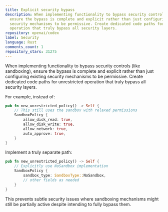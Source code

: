 ```yaml
---
title: Explicit security bypass
description: When implementing functionality to bypass security controls (like sandboxing),
  ensure the bypass is complete and explicit rather than just configuring existing
  security mechanisms to be permissive. Create dedicated code paths for unrestricted
  operation that truly bypass all security layers.
repository: openai/codex
label: Security
language: Rust
comments_count: 1
repository_stars: 31275
---
```


When implementing functionality to bypass security controls (like sandboxing), ensure the bypass is complete and explicit rather than just configuring existing security mechanisms to be permissive. Create dedicated code paths for unrestricted operation that truly bypass all security layers.

For example, instead of:
```rust
pub fn new_unrestricted_policy() -> Self {
    // This still uses the sandbox with relaxed permissions
    SandboxPolicy {
        allow_disk_read: true,
        allow_disk_write: true,
        allow_network: true,
        auto_approve: true,
    }
}
```

Implement a truly separate path:
```rust
pub fn new_unrestricted_policy() -> Self {
    // Explicitly use NoSandbox implementation
    SandboxPolicy {
        sandbox_type: SandboxType::NoSandbox,
        // other fields as needed
    }
}
```

This prevents subtle security issues where sandboxing mechanisms might still be partially active despite intending to fully bypass them.